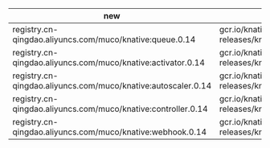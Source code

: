 new|origin
---|---
registry.cn-qingdao.aliyuncs.com/muco/knative:queue.0.14|gcr.io/knative-releases/knative.dev/serving/cmd/queue@sha256:f32c20456c6349a4fe99c83060009c7e9f6ba0c644ef854a04514e1f8aca982e
registry.cn-qingdao.aliyuncs.com/muco/knative:activator.0.14|gcr.io/knative-releases/knative.dev/serving/cmd/activator@sha256:3b530bbcf892aff098444ae529a9d4150dfd0cd35c97babebd90eedae34ad8af
registry.cn-qingdao.aliyuncs.com/muco/knative:autoscaler.0.14|gcr.io/knative-releases/knative.dev/serving/cmd/autoscaler@sha256:bd125e90fffb44b843a183aa00f481cddee2317c0cfde9151c2482c5c2a8ed71
registry.cn-qingdao.aliyuncs.com/muco/knative:controller.0.14|gcr.io/knative-releases/knative.dev/serving/cmd/controller@sha256:71f7c9f101e7e30e82a86d203fb98d6fa607c8d6ac2fcb73fd1defd365795223
registry.cn-qingdao.aliyuncs.com/muco/knative:webhook.0.14|gcr.io/knative-releases/knative.dev/serving/cmd/webhook@sha256:90562a10f5e37965f4f3332b0412afec1cf3dd1c06caed530213ca0603e52082
